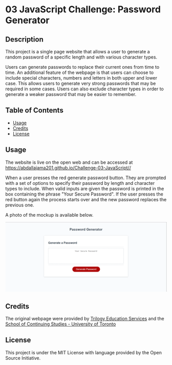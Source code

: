 # 03 JavaScript Challenge: Password Generator
 
## Description
 
This project is a single page website that allows a user to generate a random password of a specific length and with various character types.

Users can generate passwords to replace their current ones from time to time. An additional feature of the webpage is that users can choose to include special characters, numbers and letters in both upper and lower case. This allows users to generate very strong passwords that may be required in some cases. Users can also exclude character types in order to generate a weaker password that may be easier to remember.
 
## Table of Contents
 
- [Usage](#usage)
- [Credits](#credits)
- [License](#license)
 
## Usage
 
The website is live on the open web and can be accessed at https://abdallajama201.github.io/Challenge-03-JavaScript//

When a user presses the red generate password button. They are prompted with a set of options to specify their password by length and character types to include. When valid inputs are given the password is printed in the box containing the phrase "Your Secure Password". If the user presses the red button again the process starts over and the new password replaces the previous one.
 
A photo of the mockup is available below.
 
![mockup of website](assets/images/mock-up.png)
  
## Credits
 
The original webpage were provided by [Trilogy Education Services](https://www.trilogyed.com/universities/) and the [School of Continuing Studies - University of Toronto](https://learn.utoronto.ca/)
 
## License
 
 This project is under the MIT License with language provided by the Open Source Initiative.